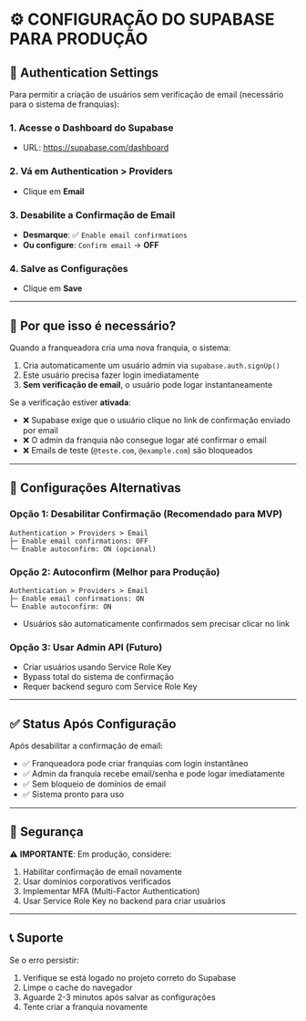 # ⚙️ CONFIGURAÇÃO DO SUPABASE PARA PRODUÇÃO

## 🔐 Authentication Settings

Para permitir a criação de usuários sem verificação de email (necessário para o sistema de franquias):

### 1. Acesse o Dashboard do Supabase
- URL: https://supabase.com/dashboard

### 2. Vá em Authentication > Providers
- Clique em **Email**

### 3. Desabilite a Confirmação de Email
- **Desmarque**: ✅ `Enable email confirmations`
- **Ou configure**: `Confirm email` → **OFF**

### 4. Salve as Configurações
- Clique em **Save**

---

## 🎯 Por que isso é necessário?

Quando a franqueadora cria uma nova franquia, o sistema:
1. Cria automaticamente um usuário admin via `supabase.auth.signUp()`
2. Este usuário precisa fazer login imediatamente
3. **Sem verificação de email**, o usuário pode logar instantaneamente

Se a verificação estiver **ativada**:
- ❌ Supabase exige que o usuário clique no link de confirmação enviado por email
- ❌ O admin da franquia não consegue logar até confirmar o email
- ❌ Emails de teste (`@teste.com`, `@example.com`) são bloqueados

---

## 🔧 Configurações Alternativas

### Opção 1: Desabilitar Confirmação (Recomendado para MVP)
```
Authentication > Providers > Email
├─ Enable email confirmations: OFF
└─ Enable autoconfirm: ON (opcional)
```

### Opção 2: Autoconfirm (Melhor para Produção)
```
Authentication > Providers > Email
├─ Enable email confirmations: ON
└─ Enable autoconfirm: ON
```
- Usuários são automaticamente confirmados sem precisar clicar no link

### Opção 3: Usar Admin API (Futuro)
- Criar usuários usando Service Role Key
- Bypass total do sistema de confirmação
- Requer backend seguro com Service Role Key

---

## ✅ Status Após Configuração

Após desabilitar a confirmação de email:
- ✅ Franqueadora pode criar franquias com login instantâneo
- ✅ Admin da franquia recebe email/senha e pode logar imediatamente
- ✅ Sem bloqueio de domínios de email
- ✅ Sistema pronto para uso

---

## 🚨 Segurança

⚠️ **IMPORTANTE**: Em produção, considere:
1. Habilitar confirmação de email novamente
2. Usar domínios corporativos verificados
3. Implementar MFA (Multi-Factor Authentication)
4. Usar Service Role Key no backend para criar usuários

---

## 📞 Suporte

Se o erro persistir:
1. Verifique se está logado no projeto correto do Supabase
2. Limpe o cache do navegador
3. Aguarde 2-3 minutos após salvar as configurações
4. Tente criar a franquia novamente